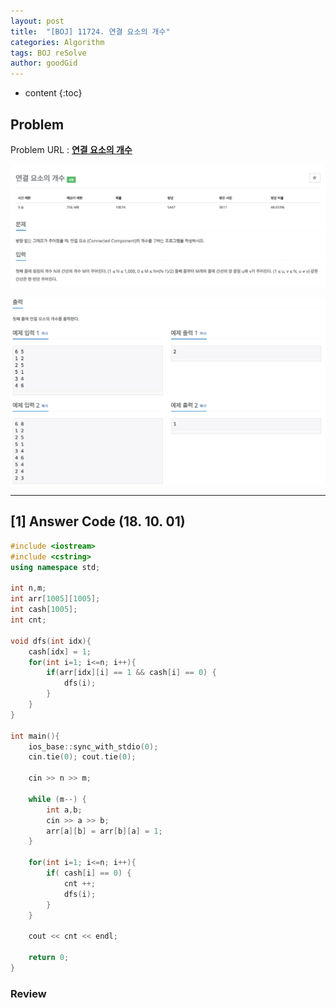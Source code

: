 ```yaml
---
layout: post
title:  "[BOJ] 11724. 연결 요소의 개수"
categories: Algorithm
tags: BOJ reSolve
author: goodGid
---
```

* content
{:toc}

## Problem

Problem URL : **[연결 요소의 개수](https://www.acmicpc.net/problem/11724)**












![](/assets/img/algorithm/11724_1.png)

![](/assets/img/algorithm/11724_2.png)

---


## [1] Answer Code (18. 10. 01)

``` cpp
#include <iostream>
#include <cstring>
using namespace std;

int n,m;
int arr[1005][1005];
int cash[1005];
int cnt;

void dfs(int idx){
    cash[idx] = 1;
    for(int i=1; i<=n; i++){
        if(arr[idx][i] == 1 && cash[i] == 0) {
            dfs(i);
        }
    }
}

int main(){
    ios_base::sync_with_stdio(0);
    cin.tie(0); cout.tie(0);
    
    cin >> n >> m;
    
    while (m--) {
        int a,b;
        cin >> a >> b;
        arr[a][b] = arr[b][a] = 1;
    }
    
    for(int i=1; i<=n; i++){
        if( cash[i] == 0) {
            cnt ++;
            dfs(i);
        }
    }
    
    cout << cnt << endl;
    
    return 0;
}
```

### Review